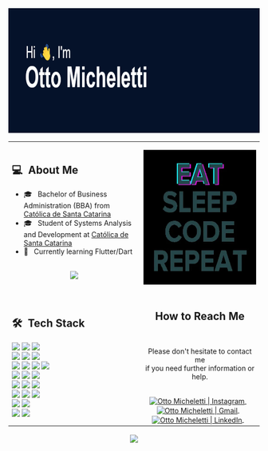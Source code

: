 <div align="center">
  <img height="250em" src="./header.png"/>
  <table>
    <tr>
      <td>
        <h2> 💻 &nbsp;About Me </h2>
        <ul>
          <li>🎓 &nbsp; Bachelor of Business Administration (BBA) from <a href="https://catolicasc.org.br/">Católica de Santa Catarina</a></li>
          <li>🎓 &nbsp; Student of Systems Analysis and Development at <a href="https://catolicasc.org.br/">Católica de Santa Catarina</a></li>
          <li>📝 &nbsp; Currently learning Flutter/Dart</li>
        </ul>
        <p align="center">
          <br>
          <img height="150em" src="https://github-readme-stats-eight-theta.vercel.app/api?username=ottomicheletti&show_icons=true&theme=algolia&include_all_commits=true&count_private=true"/>
        </p>
      </td>
      <td>
        <p align="center">
          <img height="270em" src="./eatsleepcoderepeat.webp"/>
        </p>
      </td>
    </tr>
    <tr>
      <td>
        <h2> 🛠 &nbsp;Tech Stack</h2>
        <img src="https://img.shields.io/badge/Java-05122A?style=for-the-badge&logo=openjdk&logoColor=white"/>
        <img src="https://img.shields.io/badge/PHP-05122A?style=for-the-badge&logo=php&logoColor=white"/>
        <img src="https://img.shields.io/badge/Python-05122A?style=for-the-badge&logo=python&logoColor=white"/>
        <br>
        <img src="https://img.shields.io/badge/Html5-05122A?style=for-the-badge&logo=html5&logoColor=white"/>
        <img src="https://img.shields.io/badge/Css3-05122A?style=for-the-badge&logo=css3&logoColor=white"/>
        <img src="https://img.shields.io/badge/JavaScript-05122A?style=for-the-badge&logo=javascript&logoColor=white"/>
        <br>
        <img src="https://img.shields.io/badge/react-05122A?style=for-the-badge&logo=react&logoColor=white"/>
        <img src="https://img.shields.io/badge/redux-05122A?style=for-the-badge&logo=redux&logoColor=white"/>
        <img src="https://img.shields.io/badge/node.js-05122A?style=for-the-badge&logo=node.js&logoColor=white"/>
        <img src="https://img.shields.io/badge/express.js-05122A?style=for-the-badge&logo=express&logoColor=white"/>
        <br>
        <img src="https://img.shields.io/badge/git-05122A?style=for-the-badge&logo=git&logoColor=white"/>
        <img src="https://img.shields.io/badge/github-05122A?style=for-the-badge&logo=github&logoColor=white"/>
        <img src="https://img.shields.io/badge/gitlab-05122A?style=for-the-badge&logo=gitlab&logoColor=white"/>
        <br>
        <img src="https://img.shields.io/badge/PostgreSQL-05122A?style=for-the-badge&logo=postgresql&logoColor=white"/>
        <img src="https://img.shields.io/badge/MS%20SQL%20Server-05122A?style=for-the-badge&logo=microsoftsqlserver&logoColor=white"/>
        <img src="https://img.shields.io/badge/MongoDB-05122A?style=for-the-badge&logo=mongodb&logoColor=white"/>
        <br>
        <img src="https://img.shields.io/badge/DBeaver-05122A?style=for-the-badge&logo=dbeaver&logoColor=white"/>
        <img src="https://img.shields.io/badge/Docker-05122A?style=for-the-badge&logo=docker&logoColor=white"/>
        <img src="https://img.shields.io/badge/Insomnia-05122A?style=for-the-badge&logo=insomnia&logoColor=white"/>
        <br>
        <img src="https://img.shields.io/badge/IntelliJ%20IDEA%20Ultimate-05122A?style=for-the-badge&logo=intellijidea&logoColor=white"/>
        <img src="https://img.shields.io/badge/Vite-05122A?style=for-the-badge&logo=vite&logoColor=white"/>
        <br>
        <img src="https://img.shields.io/badge/Linux-05122A?style=for-the-badge&logo=linux&logoColor=white"/>
        <img src="https://img.shields.io/badge/Windows-05122A?style=for-the-badge&logo=windows&logoColor=white"/>
      </td>
      <td>
        <div align="center">
          <h2><b>How to Reach Me</b></h2>
          <br>
          <p>Please don't hesitate to contact me
            <br>if you need further information or help.
          </p>
          <br>
          <a href="https://www.instagram.com/micheletti_" target="_blank">
            <img align="center" alt="Otto Micheletti | Instagram" width="30em" src="https://img.icons8.com/ios-glyphs/50/000000/instagram-new.png" />
          </a> &nbsp;&nbsp;
          <!-- <a href="https://www.youtube.com/c/username_here" target="_blank">
            <img align="center" alt="Otto Micheletti | YouTube" width="30em" src="https://img.icons8.com/ios-glyphs/50/000000/youtube.png" />
          </a> &nbsp;&nbsp; -->
          <a href="mailto:michelettiotto@gmail.com" >
            <img align="center" alt="Otto Micheletti | Gmail" width="30em" src="https://img.icons8.com/ios-glyphs/50/000000/gmail.png" />
          </a> &nbsp;&nbsp;
          <a href="https://www.linkedin.com/in/ottomic/" >
            <img align="center" alt="Otto Micheletti | LinkedIn" width="30em" src="https://img.icons8.com/ios-glyphs/50/000000/linkedin.png" />
          </a> &nbsp;&nbsp;
          <br>
        </div>
      </td>
    </tr>
  </table>
  <img align="center" src="https://komarev.com/ghpvc/?username=ottomicheletti&color=lightgrey" />
</div>


